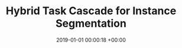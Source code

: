 ---
layout: post
title:  "Hybrid Task Cascade for Instance Segmentation"
date:   2019-01-01 00:00:18 +00:00
image: pubs/2019.HTC/htc.png
categories: research
# author: ""
authors: "Kai Chen, <strong>Jiangmiao Pang</strong>, Jiaqi Wang, Yu Xiong, Xiaoxiao Li, Shuyang Sun, Wansen Feng, Jianping Shi, Wanli Ouyang, Chen Change Loy, Dahua Lin"
venue: "Computer Vision and Pattern Recognition (CVPR)"
# page: http://vis.xyz/pub/qdtrack
arxiv: https://arxiv.org/abs/1901.07518
# paper: 
code: https://github.com/open-mmlab/mmdetection/tree/master/configs/htc
# poster: pubs/2021.K-Net/poster.jpeg
# video: https://www.youtube.com/watch?v=BlrHCO9TDvk
# slide: pubs/2021.FCOS3D/FCOS3D.pdf
zhihu: https://zhuanlan.zhihu.com/p/57629509
bibtex: pubs/2019.HTC/bibtex.txt
# highlight: Oral Presentation
---